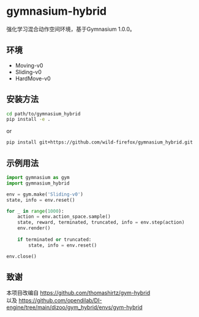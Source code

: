 # gymnasium-hybrid

强化学习混合动作空间环境，基于Gymnasium 1.0.0。

## 环境

- Moving-v0 
- Sliding-v0
- HardMove-v0 

## 安装方法

```bash
cd path/to/gymnasium_hybrid
pip install -e .
```
or 
```bash
pip install git+https://github.com/wild-firefox/gymnasium_hybrid.git
```
## 示例用法

```python
import gymnasium as gym
import gymnasium_hybrid

env = gym.make('Sliding-v0')
state, info = env.reset()

for _ in range(1000):
    action = env.action_space.sample()
    state, reward, terminated, truncated, info = env.step(action)
    env.render()
    
    if terminated or truncated:
        state, info = env.reset()

env.close()
```

## 致谢

本项目改编自 https://github.com/thomashirtz/gym-hybrid  
以及 https://github.com/opendilab/DI-engine/tree/main/dizoo/gym_hybrid/envs/gym-hybrid

